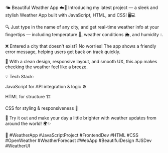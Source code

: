 🌤️ Beautiful Weather App ☁️🌈
Introducing my latest project — a sleek and stylish Weather App built with JavaScript, HTML, and CSS! 🖥️💻

🔍 Just type in the name of any city, and get real-time weather info at your fingertips — including temperature 🌡️, weather conditions 🌦️, and humidity 💧.

❌ Entered a city that doesn't exist? No worries! The app shows a friendly error message, helping users get back on track quickly.

🎨 With a clean design, responsive layout, and smooth UX, this app makes checking the weather feel like a breeze.

💡 Tech Stack:

JavaScript for API integration & logic ⚙️

HTML for structure 🏗️

CSS for styling & responsiveness 🎨

🚀 Try it out and make your day a little brighter with weather updates from around the world! 🌍✨

🔖 #WeatherApp #JavaScriptProject #FrontendDev #HTML #CSS #OpenWeather #WeatherForecast #WebApp #BeautifulDesign #JSDev #WeatherUI

